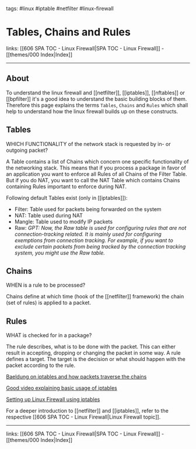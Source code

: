 tags: #linux #iptable #netfilter #linux-firewall

# Tables, Chains and Rules

links: [[606 SPA TOC - Linux Firewall|SPA TOC - Linux Firewall]] - [[themes/000 Index|Index]]

---

## About

To understand the linux firewall and [[netfilter]], [[iptables]], [[nftables]] or [[bpfilter]] it's a good idea to understand the basic building blocks of them. Therefore this page explains the terms `Tables`, `Chains` and `Rules` which shall help to understand how the linux firewall builds up on these constructs.

## Tables

WHICH FUNCTIONALITY of the network stack is requested by in- or outgoing packet?

A Table contains a list of Chains which concern one specific functionality of the networking stack. This means that if you process a package in favor of an application you want to enforce all Rules of all Chains of the Filter Table. But if you do NAT, you want to call the NAT Table which contains Chains containing Rules important to enforce during NAT.

Following default Tables exist (only in [[iptables]]):

- Filter: Table used for packets being forwarded on the system
- NAT: Table used during NAT
- Mangle: Table used to modify IP packets
- Raw: *GPT: Now, the Raw table is used for configuring rules that are not connection-tracking related. It is mainly used for configuring exemptions from connection tracking. For example, if you want to exclude certain packets from being tracked by the connection tracking system, you might use the Raw table.*

## Chains

WHEN is a rule to be processed?

Chains define at which time (hook of the [[netfilter]] framework) the chain (set of rules) is applied to a packet.

## Rules

WHAT is checked for in a package?

The rule describes, what is to be done with the packet. This can either result in accepting, dropping or changing the packet in some way. A rule defines a target. The target is the decision or what should happen with the packet according to the rule.

[Baeldung on iptables and how packets traverse the chains](https://www.baeldung.com/linux/iptables-chains-tables-traversal)

[Good video explaining basic usage of iptables](https://www.youtube.com/watch?v=6Ra17Qpj68c)

[Setting up Linux Firewall using iptables](https://www.youtube.com/watch?v=qPEA6J9pjG8)

For a deeper introduction to [[netfilter]] and [[iptables]], refer to the respective [[606 SPA TOC - Linux Firewall|Linux Firewall topic]].

---
links: [[606 SPA TOC - Linux Firewall|SPA TOC - Linux Firewall]] - [[themes/000 Index|Index]]